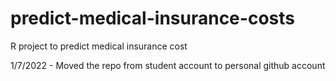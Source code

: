 # predict-medical-insurance-costs
R project to predict medical insurance cost

1/7/2022 - Moved the repo from student account to personal github account
